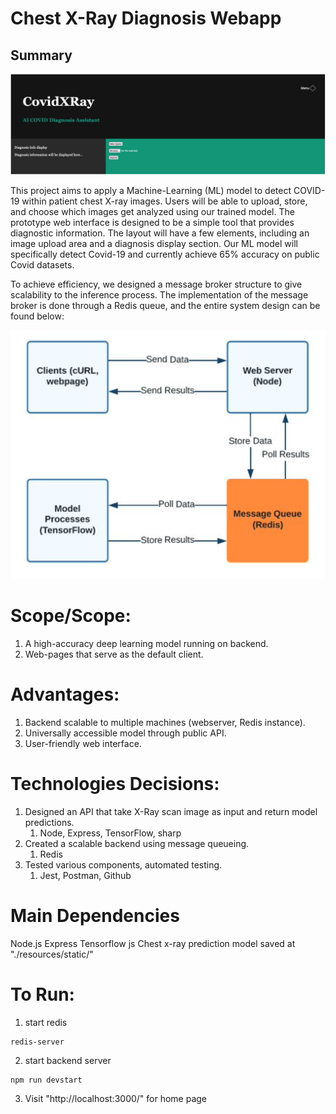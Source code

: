# Chest X-Ray Diagnosis Webapp
## Summary

![homepage](./public/homepage.png)

This project aims to apply a Machine-Learning (ML) model to detect COVID-19 within patient chest X-ray images. Users will be able to upload, store, and choose which images get analyzed using our trained model. The prototype web interface is designed to be a simple tool that provides diagnostic information. The layout will have a few elements, including an image upload area and a diagnosis display section. Our ML model will specifically detect Covid-19 and currently achieve 65% accuracy on public Covid datasets.

To achieve efficiency, we designed a message broker structure to give scalability to the inference process. The implementation of the message broker is done through a Redis queue, and the entire system design can be found below:

![system design](./public/design.png)

# Scope/Scope:

1. A high-accuracy deep learning model running on backend.
2. Web-pages that serve as the default client.

# Advantages:

1. Backend scalable to multiple machines (webserver, Redis instance).
2. Universally accessible model through public API. 
3. User-friendly web interface.

# Technologies Decisions:

1. Designed an API that take X-Ray scan image as input and return model predictions.
    1. Node, Express, TensorFlow, sharp
2. Created a scalable backend using message queueing.
    1. Redis
3. Tested various components, automated testing.
    1. Jest, Postman, Github

# Main Dependencies
Node.js
Express
Tensorflow js
Chest x-ray prediction model saved at "./resources/static/<Model-Name>"

# To Run:
1. start redis
```
redis-server
```
2. start backend server
```
npm run devstart
```
3. Visit "http://localhost:3000/" for home page
